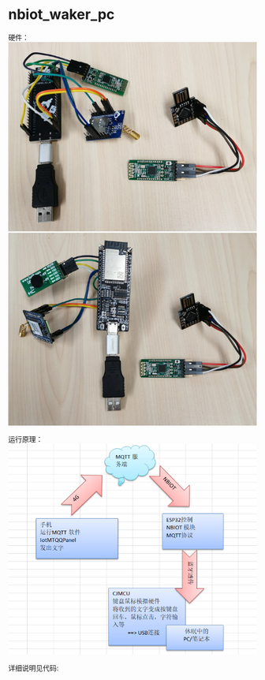 # nbiot_waker_pc
硬件：
<img src= 'https://github.com/lixy123/nbiot_waker_pc/blob/main/1.jpg?raw=true' /> 
<img src= 'https://github.com/lixy123/nbiot_waker_pc/blob/main/2.jpg?raw=true' /> 

运行原理：
<img src= 'https://github.com/lixy123/nbiot_waker_pc/blob/main/yuanli.jpg?raw=true' /> 

详细说明见代码:
